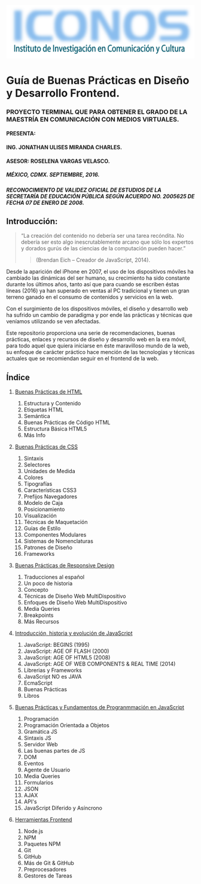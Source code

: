 ![ICONOS](./logo-iconos.png)

# Guía de Buenas Prácticas en Diseño y Desarrollo Frontend.

### PROYECTO TERMINAL QUE PARA OBTENER EL GRADO DE LA MAESTRÍA EN COMUNICACIÓN CON MEDIOS VIRTUALES.

#### PRESENTA:
#### ING. JONATHAN ULISES MIRANDA CHARLES.
#### ASESOR: ROSELENA VARGAS VELASCO.

##### MÉXICO, CDMX. SEPTIEMBRE, 2016.
##### RECONOCIMIENTO DE VALIDEZ OFICIAL DE ESTUDIOS DE LA SECRETARÍA DE EDUCACIÓN PÚBLICA SEGÚN ACUERDO NO. 2005625 DE FECHA 07 DE ENERO DE 2008.

## Introducción:
> “La creación del contenido no debería ser una tarea recóndita. No debería ser esto algo inescrutablemente arcano que sólo los expertos y dorados gurús de las ciencias de la computación pueden hacer.”
> > (Brendan Eich – Creador de JavaScript, 2014).

Desde la aparición del iPhone en 2007, el uso de los dispositivos móviles ha cambiado las dinámicas del ser humano, su crecimiento ha sido constante durante los últimos años, tanto así que para cuando se escriben éstas líneas (2016) ya han superado en ventas al PC tradicional y tienen un gran terreno ganado en el consumo de contenidos y servicios en la web.
 
Con el surgimiento de los dispositivos móviles, el diseño y desarrollo web ha sufrido un cambio de paradigma y por ende las prácticas y técnicas que veníamos utilizando se ven afectadas.

Este repositorio proporciona una serie de recomendaciones, buenas prácticas, enlaces y recursos de diseño y desarrollo web en la era móvil, para todo aquel que quiera iniciarse en éste maravilloso mundo de la web, su enfoque de carácter práctico hace mención de las tecnologías y técnicas actuales que se recomiendan seguir en el frontend de la web.

## Índice

1. [Buenas Prácticas de HTML](./teoria-html.md)
	1. Estructura y Contenido
	1. Etiquetas HTML
	1. Semántica
	1. Buenas Prácticas de Código HTML
	1. Estructura Básica HTML5
	1. Más Info

1. [Buenas Prácticas de CSS](./teoria-css.md)
	1. Sintaxis
	1. Selectores
	1. Unidades de Medida
	1. Colores
	1. Tipografías
	1. Características CSS3
	1. Prefijos Navegadores
	1. Modelo de Caja
	1. Posicionamiento
	1. Visualización
	1. Técnicas de Maquetación
	1. Guías de Estilo
	1. Componentes Modulares
	1. Sistemas de Nomenclaturas
	1. Patrones de Diseño
	1. Frameworks

1. [Buenas Prácticas de Responsive Design](./teoria-rwd.md)
	1. Traducciones al español
	1. Un poco de historia
	1. Concepto
	1. Técnicas de Diseño Web MultiDispositivo
	1. Enfoques de Diseño Web MultiDispositivo
	1. Media Queries
	1. Breakpoints
	1. Más Recursos

1. [Introducción, historia y evolución de JavaScript](./teoria-intro-js.md)
	1. JavaScript: BEGINS (1995)
	1. JavaScript: AGE OF FLASH (2000)
	1. JavaScript: AGE OF HTML5 (2008)
	1. JavaScript: AGE OF WEB COMPONENTS & REAL TIME (2014)
	1. Librerias y Frameworks
	1. JavaScript NO es JAVA
	1. EcmaScript
	1. Buenas Prácticas
	1. Libros

1. [Buenas Prácticas y Fundamentos de Progranmmación en JavaScript](./teoria-poo-js.md)
	1. Programación
	1. Programación Orientada a Objetos
	1. Gramática JS
	1. Sintaxis JS
	1. Servidor Web
	1. Las buenas partes de JS
	1. DOM
	1. Eventos
	1. Agente de Usuario
	1. Media Queries
	1. Formularios
	1. JSON
	1. AJAX
	1. API's
	1. JavaScript Diferido y Asíncrono

1. [Herramientas Frontend](./teoria-herramientas-frontend.md)
	1. Node.js
	1. NPM
	1. Paquetes NPM
	1. Git
	1. GitHub
	1. Más de Git & GitHub
	1. Preprocesadores
	1. Gestores de Tareas